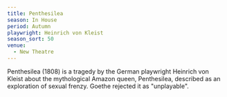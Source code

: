 ```yaml
---
title: Penthesilea
season: In House
period: Autumn
playwright: Heinrich von Kleist
season_sort: 50
venue:
  - New Theatre
---
```


Penthesilea (1808) is a tragedy by the German playwright Heinrich von Kleist about the mythological Amazon queen, Penthesilea, described as an exploration of sexual frenzy. Goethe rejected it as "unplayable".
